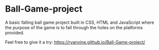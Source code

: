 # Ball-Game-project
A basic falling ball game project built in CSS, HTML and JavaScript where the purpose of the game is to fall through the holes on the platforms provided.

Feel free to give it a try: https://ryanvine.github.io/Ball-Game-project/
